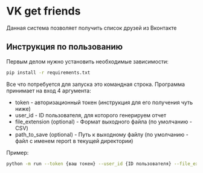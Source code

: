 # VK get friends

Данная система позволяет получить список друзей из Вконтакте

## Инструкция по пользованию

Первым делом нужно установить необходимые зависимости:
```bash 
pip install -r requirements.txt
```

Все что потребуется для запуска это командная строка. Программа принимает на вход 4 аргумента:

* token - авторизационный токен (инструкция для его получения чуть ниже)
* user_id - ID пользователя, для которого генерируем отчет
* file_extension (optional) - Формат выходного файла (по умолчанию - CSV)
* path_to_save (optional) - Путь к выходному файлу (по умолчанию - файл с именем report в текущей директории)

Пример:
```bash 
python -m run --token {ваш токен} --user_id {ID пользователя} --file_extension {формат выходного файла} --path_to_save {путь к выходному файлу}
```
